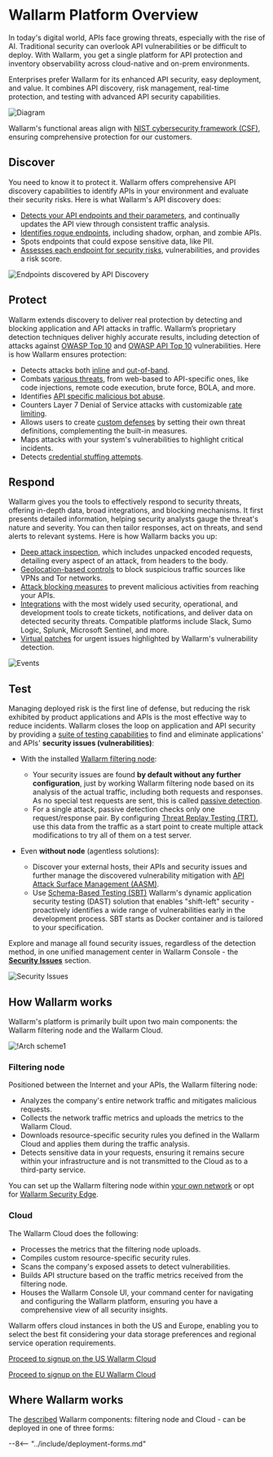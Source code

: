 [link-deployment-se]:           ../installation/security-edge/overview.md
[link-deployment-hybrid]:       ../installation/supported-deployment-options.md
[link-deployment-on-prem]:      ../installation/on-premise/overview.md

# Wallarm Platform Overview

In today's digital world, APIs face growing threats, especially with the rise of AI. Traditional security can overlook API vulnerabilities or be difficult to deploy. With Wallarm, you get a single platform for API protection and inventory observability across cloud-native and on-prem environments.

Enterprises prefer Wallarm for its enhanced API security, easy deployment, and value. It combines API discovery, risk management, real-time protection, and testing with advanced API security capabilities.

![Diagram](../images/about-wallarm-waf/overview/wallarm-features.png)

Wallarm's functional areas align with [NIST cybersecurity framework (CSF)](https://www.nist.gov/cyberframework), ensuring comprehensive protection for our customers.

## Discover

You need to know it to protect it. Wallarm offers comprehensive API discovery capabilities to identify APIs in your environment and evaluate their security risks. Here is what Wallarm's API discovery does:

* [Detects your API endpoints and their parameters](../api-discovery/overview.md), and continually updates the API view through consistent traffic analysis.
* [Identifies rogue endpoints](../api-discovery/rogue-api.md), including shadow, orphan, and zombie APIs.
* Spots endpoints that could expose sensitive data, like PII.
* [Assesses each endpoint for security risks](../api-discovery/risk-score.md), vulnerabilities, and provides a risk score.

![Endpoints discovered by API Discovery](../images/about-wallarm-waf/api-discovery/discovered-api-endpoints.png)

## Protect

Wallarm extends discovery to deliver real protection by detecting and blocking application and API attacks in traffic. Wallarm’s proprietary detection techniques deliver highly accurate results, including detection of attacks against [OWASP Top 10](https://owasp.org/www-project-top-ten/) and [OWASP API Top 10](https://owasp.org/www-project-api-security/) vulnerabilities. Here is how Wallarm ensures protection:

* Detects attacks both [inline](../installation/inline/overview.md) and [out-of-band](../installation/oob/overview.md).
* Combats [various threats](../attacks-vulns-list.md), from web-based to API-specific ones, like code injections, remote code execution, brute force, BOLA, and more.
* Identifies [API specific malicious bot abuse](../api-abuse-prevention/overview.md).
* Counters Layer 7 Denial of Service attacks with customizable [rate limiting](../user-guides/rules/rate-limiting.md).
* Allows users to create [custom defenses](../user-guides/rules/regex-rule.md) by setting their own threat definitions, complementing the built-in measures.
* Maps attacks with your system's vulnerabilities to highlight critical incidents.
* Detects [credential stuffing attempts](../about-wallarm/credential-stuffing.md).

## Respond

Wallarm gives you the tools to effectively respond to security threats, offering in-depth data, broad integrations, and blocking mechanisms. It first presents detailed information, helping security analysts gauge the threat's nature and severity. You can then tailor responses, act on threats, and send alerts to relevant systems. Here is how Wallarm backs you up:

* [Deep attack inspection](../user-guides/events/check-attack.md), which includes unpacked encoded requests, detailing every aspect of an attack, from headers to the body.
* [Geolocation-based controls](../user-guides/ip-lists/overview.md) to block suspicious traffic sources like VPNs and Tor networks.
* [Attack blocking measures](../admin-en/configure-wallarm-mode.md#available-filtration-modes) to prevent malicious activities from reaching your APIs.
* [Integrations](../user-guides/settings/integrations/integrations-intro.md) with the most widely used security, operational, and development tools to create tickets, notifications, and deliver data on detected security threats. Compatible platforms include Slack, Sumo Logic, Splunk, Microsoft Sentinel, and more.
* [Virtual patches](../user-guides/rules/vpatch-rule.md) for urgent issues highlighted by Wallarm's vulnerability detection.

![Events](../images/about-wallarm-waf/overview/events-with-attacks.png)

## Test

Managing deployed risk is the first line of defense, but reducing the risk exhibited by product applications and APIs is the most effective way to reduce incidents. Wallarm closes the loop on application and API security by providing a [suite of testing capabilities](../about-wallarm/detecting-vulnerabilities.md#detection-methods) to find and eliminate applications' and APIs' **security issues (vulnerabilities)**:

* With the installed [Wallarm filtering node](#filtering-node):

    * Your security issues are found **by default without any further configuration**, just by working Wallarm filtering node based on its analysis of the actual traffic, including both requests and responses. As no special test requests are sent, this is called [passive detection](../about-wallarm/detecting-vulnerabilities.md#passive-detection).
    * For a single attack, passive detection checks only one request/response pair. By configuring [Threat Replay Testing (TRT)](../vulnerability-detection/threat-replay-testing/overview.md), use this data from the traffic as a start point to create multiple attack modifications to try all of them on a test server.

* Even **without node** (agentless solutions):

    * Discover your external hosts, their APIs and security issues and further manage the discovered vulnerability mitigation with [API Attack Surface Management (AASM)](../api-attack-surface/overview.md).
    * Use [Schema-Based Testing (SBT)](../vulnerability-detection/schema-based-testing/overview.md) Wallarm's dynamic application security testing (DAST) solution that enables "shift-left" security - proactively identifies a wide range of vulnerabilities early in the development process. SBT starts as Docker container and is tailored to your specification.

Explore and manage all found security issues, regardless of the detection method, in one unified management center in Wallarm Console - the [**Security Issues**](../user-guides/vulnerabilities.md) section.

![Security Issues](../images/api-attack-surface/security-issues.png)

## How Wallarm works

Wallarm's platform is primarily built upon two main components: the Wallarm filtering node and the Wallarm Cloud.

![!Arch scheme1](../images/about-wallarm-waf/overview/filtering-node-cloud.png)

### Filtering node

Positioned between the Internet and your APIs, the Wallarm filtering node:

* Analyzes the company's entire network traffic and mitigates malicious requests.
* Collects the network traffic metrics and uploads the metrics to the Wallarm Cloud.
* Downloads resource-specific security rules you defined in the Wallarm Cloud and applies them during the traffic analysis.
* Detects sensitive data in your requests, ensuring it remains secure within your infrastructure and is not transmitted to the Cloud as to a third-party service.

You can set up the Wallarm filtering node within [your own network](../installation/supported-deployment-options.md) or opt for [Wallarm Security Edge](../installation/security-edge/overview.md).

### Cloud

The Wallarm Cloud does the following:

* Processes the metrics that the filtering node uploads.
* Compiles custom resource-specific security rules.
* Scans the company's exposed assets to detect vulnerabilities.
* Builds API structure based on the traffic metrics received from the filtering node.
* Houses the Wallarm Console UI, your command center for navigating and configuring the Wallarm platform, ensuring you have a comprehensive view of all security insights.

Wallarm offers cloud instances in both the US and Europe, enabling you to select the best fit considering your data storage preferences and regional service operation requirements.

[Proceed to signup on the US Wallarm Cloud](https://us1.my.wallarm.com/signup)

[Proceed to signup on the EU Wallarm Cloud](https://my.wallarm.com/signup)

## Where Wallarm works

The [described](#how-wallarm-works) Wallarm components: filtering node and Cloud - can be deployed in one of three forms:

--8<-- "../include/deployment-forms.md"
